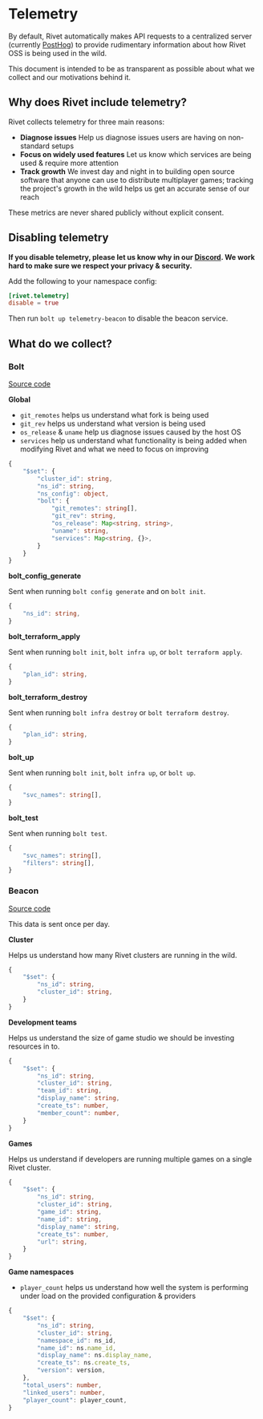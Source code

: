 # Telemetry

By default, Rivet automatically makes API requests to a centralized server (currently
[PostHog](https://posthog.com/)) to provide rudimentary information about how Rivet OSS is being used in the
wild.

This document is intended to be as transparent as possible about what we collect and our motivations behind
it.

## Why does Rivet include telemetry?

Rivet collects telemetry for three main reasons:

- **Diagnose issues** Help us diagnose issues users are having on non-standard setups
- **Focus on widely used features** Let us know which services are being used & require more attention
- **Track growth** We invest day and night in to building open source software that anyone can use to
  distribute multiplayer games; tracking the project's growth in the wild helps us get an accurate sense of
  our reach

These metrics are never shared publicly without explicit consent.

## Disabling telemetry

**If you disable telemetry, please let us know why in our [Discord](https://discord.gg/BG2vqsJczH). We work
hard to make sure we respect your privacy & security.**

Add the following to your namespace config:

```toml
[rivet.telemetry]
disable = true
```

Then run `bolt up telemetry-beacon` to disable the beacon service.

## What do we collect?

### Bolt

[Source code](/lib/bolt/core/src/utils/telemetry.rs)

**Global**

- `git_remotes` helps us understand what fork is being used
- `git_rev` helps us understand what version is being used
- `os_release` & `uname` help us diagnose issues caused by the host OS
- `services` help us understand what functionality is being added when modifying Rivet and what we need to
  focus on improving

```typescript
{
	"$set": {
		"cluster_id": string,
		"ns_id": string,
		"ns_config": object,
		"bolt": {
			"git_remotes": string[],
			"git_rev": string,
			"os_release": Map<string, string>,
			"uname": string,
			"services": Map<string, {}>,
		}
	}
}
```

**bolt_config_generate**

Sent when running `bolt config generate` and on `bolt init`.

```typescript
{
	"ns_id": string,
}
```

**bolt_terraform_apply**

Sent when running `bolt init`, `bolt infra up`, or `bolt terraform apply`.

```typescript
{
	"plan_id": string,
}
```

**bolt_terraform_destroy**

Sent when running `bolt infra destroy` or `bolt terraform destroy`.

```typescript
{
	"plan_id": string,
}
```

**bolt_up**

Sent when running `bolt init`, `bolt infra up`, or `bolt up`.

```typescript
{
	"svc_names": string[],
}
```

**bolt_test**

Sent when running `bolt test`.

```typescript
{
	"svc_names": string[],
	"filters": string[],
}
```

### Beacon

[Source code](/svc/pkg/telemetry/standalone/beacon/src/lib.rs)

This data is sent once per day.

**Cluster**

Helps us understand how many Rivet clusters are running in the wild.

```typescript
{
	"$set": {
		"ns_id": string,
		"cluster_id": string,
	}
}
```

**Development teams**

Helps us understand the size of game studio we should be investing resources in to.

```typescript
{
	"$set": {
		"ns_id": string,
		"cluster_id": string,
		"team_id": string,
		"display_name": string,
		"create_ts": number,
		"member_count": number,
	}
}
```

**Games**

Helps us understand if developers are running multiple games on a single Rivet cluster.

```typescript
{
	"$set": {
		"ns_id": string,
		"cluster_id": string,
		"game_id": string,
		"name_id": string,
		"display_name": string,
		"create_ts": number,
		"url": string,
	}
}
```

**Game namespaces**

- `player_count` helps us understand how well the system is performing under load on the provided
  configuration & providers

```typescript
{
	"$set": {
		"ns_id": string,
		"cluster_id": string,
		"namespace_id": ns_id,
		"name_id": ns.name_id,
		"display_name": ns.display_name,
		"create_ts": ns.create_ts,
		"version": version,
	},
	"total_users": number,
	"linked_users": number,
	"player_count": player_count,
}
```
